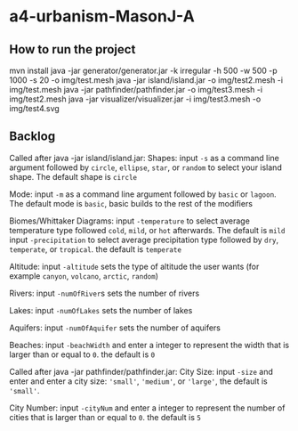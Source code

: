 # a4-urbanism-MasonJ-A

## How to run the project
mvn install
java -jar generator/generator.jar -k irregular -h 500 -w 500 -p 1000 -s 20 -o img/test.mesh
java -jar island/island.jar -o img/test2.mesh -i img/test.mesh
java -jar pathfinder/pathfinder.jar -o img/test3.mesh -i img/test2.mesh
java -jar visualizer/visualizer.jar -i img/test3.mesh -o img/test4.svg
 

## Backlog
Called after java -jar island/island.jar:
  Shapes:
    input `-s` as a command line argument followed by `circle`, `ellipse`, `star`, or `random` to select your island shape. The default shape is `circle`
  
  Mode:
    input `-m` as a command line argument followed by `basic` or `lagoon`. The default mode is `basic`, basic builds to the rest of the modifiers
  
  Biomes/Whittaker Diagrams:
    input `-temperature` to select average temperature type followed `cold`, `mild`, or `hot` afterwards. The default is `mild`
    input `-precipitation` to select average precipitation type followed by `dry`, `temperate`, or `tropical`. the default is `temperate`

  Altitude:
    input `-altitude` sets the type of altitude the user wants (for example `canyon`, `volcano`, `arctic`, `random`)

  Rivers:
    input `-numOfRiver`s sets the number of rivers

  Lakes:
    input `-numOfLakes` sets the number of lakes

  Aquifers:
    input `-numOfAquifer` sets the number of aquifers
  
  Beaches:
    input `-beachWidth` and enter a integer to represent the width that is larger than or equal to `0`. the default is `0`

Called after java -jar pathfinder/pathfinder.jar:
  City Size:
    input `-size` and enter and enter a city size: `'small'`, `'medium'`, or `'large'`, the default is `'small'`.
    
  City Number:
    input `-cityNum` and enter a integer to represent the number of cities that is larger than or equal to `0`. the default is `5`



